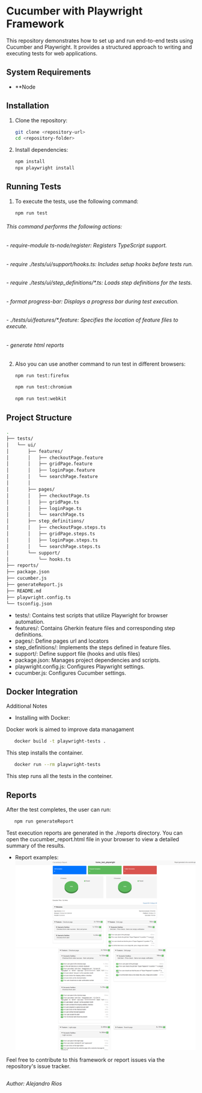 # Cucumber with Playwright Framework

This repository demonstrates how to set up and run end-to-end tests using Cucumber and Playwright. It provides a structured approach to writing and executing tests for web applications.

## System Requirements

- **Node

## Installation

1. Clone the repository:

   ```bash
   git clone <repository-url>
   cd <repository-folder>
   ```

2. Install dependencies:

   ```bash
   npm install
   npx playwright install
   ```

## Running Tests
1. To execute the tests, use the following command:
   ```bash
   npm run test
   ```   

###### This command performs the following actions:
###### - require-module ts-node/register: Registers TypeScript support.
###### - require ./tests/ui/support/hooks.ts: Includes setup hooks before tests run.
###### - require ./tests/ui/step_definitions/*.ts: Loads step definitions for the tests.
###### - format progress-bar: Displays a progress bar during test execution.
###### - ./tests/ui/features/*.feature: Specifies the location of feature files to execute.
###### - generate html reports

2. Also you can use another command to run test in different browsers:
   ```bash
   npm run test:firefox
   ``` 

   ```bash
   npm run test:chromium
   ```   

   ```bash
   npm run test:webkit
   ```   


## Project Structure

```bash
.
├── tests/
│   └── ui/
│       ├── features/
│       │   ├── checkoutPage.feature
│       │   ├── gridPage.feature
│       │   ├── loginPage.feature
│       │   └── searchPage.feature
│       │  
│       ├── pages/
│       │   ├── checkoutPage.ts
│       │   ├── gridPage.ts
│       │   ├── loginPage.ts
│       │   └── searchPage.ts
│       ├── step_definitions/
│       │   ├── checkoutPage.steps.ts
│       │   ├── gridPage.steps.ts
│       │   ├── loginPage.steps.ts
│       │   └── searchPage.steps.ts
│       └── support/
│           └── hooks.ts
├── reports/
├── package.json
├── cucumber.js
├── generateReport.js
├── README.md
├── playwright.config.ts
└── tsconfig.json


```
- tests/: Contains test scripts that utilize Playwright for browser automation.
- features/: Contains Gherkin feature files and corresponding step definitions.
- pages/: Define pages url and locators
- step_definitions/: Implements the steps defined in feature files.
- support/: Define support file (hooks and utils files)
- package.json: Manages project dependencies and scripts.
- playwright.config.js: Configures Playwright settings.
- cucumber.js: Configures Cucumber settings.


## Docker Integration

Additional Notes
- Installing with Docker:

Docker work is aimed to improve data managament
```bash
   docker build -t playwright-tests .
   ```
This step installs the container.

```bash
   docker run --rm playwright-tests
   ```
This step runs all the tests in the conteiner.

## Reports
After the test completes, the user can run:
```bash
   npm run generateReport
   ```
Test execution reports are generated in the ./reports directory. You can open the cucumber_report.html file in your browser to view a detailed summary of the results.

- Report examples:
![Report image 1](./reports/examples/report_01.png)
![Report image 2](./reports/examples/report_02.png)


Feel free to contribute to this framework or report issues via the repository's issue tracker.

##

 ###### Author: Alejandro Rios 